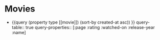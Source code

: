 # Movies
- {{query (property type [[movie]]) (sort-by created-at asc)) }}
  query-table:: true
  query-properties:: [:page :rating :watched-on :release-year :name]